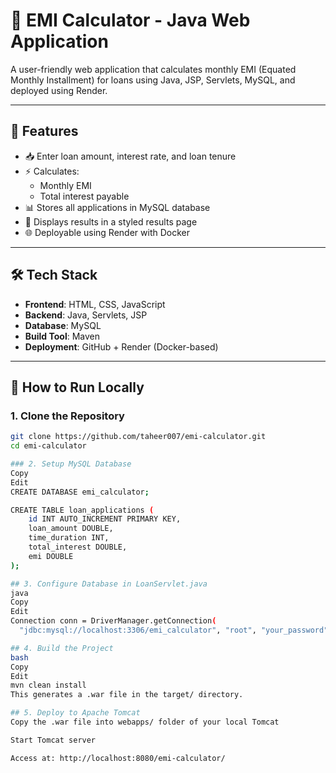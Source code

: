 # 💸 EMI Calculator - Java Web Application

A user-friendly web application that calculates monthly EMI (Equated Monthly Installment) for loans using Java, JSP, Servlets, MySQL, and deployed using Render.

---

## 📌 Features

- 📥 Enter loan amount, interest rate, and loan tenure
- ⚡ Calculates:
  - Monthly EMI
  - Total interest payable
- 📊 Stores all applications in MySQL database
- 📄 Displays results in a styled results page
- 🌐 Deployable using Render with Docker

---

## 🛠️ Tech Stack

- **Frontend**: HTML, CSS, JavaScript
- **Backend**: Java, Servlets, JSP
- **Database**: MySQL
- **Build Tool**: Maven
- **Deployment**: GitHub + Render (Docker-based)

---

## 🚀 How to Run Locally

### 1. Clone the Repository

```bash
git clone https://github.com/taheer007/emi-calculator.git
cd emi-calculator

### 2. Setup MySQL Database
Copy
Edit
CREATE DATABASE emi_calculator;

CREATE TABLE loan_applications (
    id INT AUTO_INCREMENT PRIMARY KEY,
    loan_amount DOUBLE,
    time_duration INT,
    total_interest DOUBLE,
    emi DOUBLE
);

## 3. Configure Database in LoanServlet.java
java
Copy
Edit
Connection conn = DriverManager.getConnection(
  "jdbc:mysql://localhost:3306/emi_calculator", "root", "your_password");

## 4. Build the Project
bash
Copy
Edit
mvn clean install
This generates a .war file in the target/ directory.

## 5. Deploy to Apache Tomcat
Copy the .war file into webapps/ folder of your local Tomcat

Start Tomcat server

Access at: http://localhost:8080/emi-calculator/
